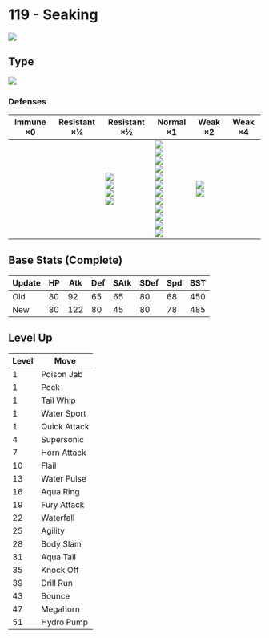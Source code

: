 # 119 - Seaking
![][119]

## Type

![][water]

### Defenses

Immune ×0 | Resistant ×¼ | Resistant ×½                                             | Normal ×1                                                                                                                                                                                 | Weak ×2                          | Weak ×4 | 
---       | ---          | ---                                                      | ---                                                                                                                                                                                       | ---                              | ---     | 
          |              | ![][steel]<br> ![][fire]<br> ![][water]<br> ![][ice]<br> | ![][normal]<br> ![][fighting]<br> ![][flying]<br> ![][poison]<br> ![][ground]<br> ![][rock]<br> ![][bug]<br> ![][ghost]<br> ![][psychic]<br> ![][dragon]<br> ![][dark]<br> ![][fairy]<br> | ![][grass]<br> ![][electric]<br> |         | 

## Base Stats (Complete)

Update | HP  | Atk | Def | SAtk | SDef | Spd | BST | 
---    | --- | --- | --- | ---  | ---  | --- | --- | 
Old    | 80  | 92  | 65  | 65   | 80   | 68  | 450 | 
New    | 80  | 122 | 80  | 45   | 80   | 78  | 485 | 

## Level Up

Level | Move         | 
---   | ---          | 
1     | Poison Jab   | 
1     | Peck         | 
1     | Tail Whip    | 
1     | Water Sport  | 
1     | Quick Attack | 
4     | Supersonic   | 
7     | Horn Attack  | 
10    | Flail        | 
13    | Water Pulse  | 
16    | Aqua Ring    | 
19    | Fury Attack  | 
22    | Waterfall    | 
25    | Agility      | 
28    | Body Slam    | 
31    | Aqua Tail    | 
35    | Knock Off    | 
39    | Drill Run    | 
43    | Bounce       | 
47    | Megahorn     | 
51    | Hydro Pump   | 

[119]: ../img/pokemon/119.png
[normal]: ../img/types/normal.png
[fire]: ../img/types/fire.png
[fighting]: ../img/types/fighting.png
[water]: ../img/types/water.png
[flying]: ../img/types/flying.png
[grass]: ../img/types/grass.png
[poison]: ../img/types/poison.png
[electric]: ../img/types/electric.png
[ground]: ../img/types/ground.png
[psychic]: ../img/types/psychic.png
[rock]: ../img/types/rock.png
[ice]: ../img/types/ice.png
[bug]: ../img/types/bug.png
[dragon]: ../img/types/dragon.png
[ghost]: ../img/types/ghost.png
[dark]: ../img/types/dark.png
[steel]: ../img/types/steel.png
[fairy]: ../img/types/fairy.png
